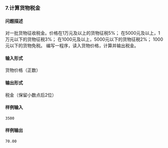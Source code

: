 ### 7.计算货物税金


#### 问题描述

对一批货物征收税金。价格在1万元及以上的货物征税5%； 在5000元及以上，1万元以下的货物征税3%； 在1000元及以上，5000元以下的货物征税2%； 1000元以下的货物免税。 编写一程序，读入货物价格，计算并输出税金。

#### 输入形式

货物价格（正数）

#### 输出形式

税金（保留小数点后2位）

#### 样例输入

```bash
3500
```

#### 样例输出

```bash
70.00
```
